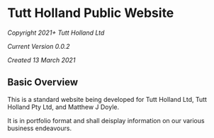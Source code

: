 # Tutt Holland Public Website

_Copyright 2021+ Tutt Holland Ltd_

_Current Version 0.0.2_

_Created 13 March 2021_

## Basic Overview
This is a standard website being developed for Tutt Holland Ltd, Tutt Holland Pty Ltd, and Matthew J Doyle.

It is in portfolio format and shall deisplay information on our various business endeavours.